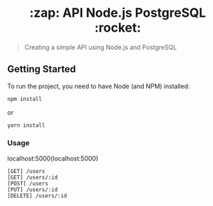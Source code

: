 <h1 align="center">:zap: API Node.js PostgreSQL :rocket:</h1>

>Creating a simple API using Node.js and PostgreSQL

## Getting Started

To run the project, you need to have Node (and NPM) installed:

```bash
npm install
```
or
```bash
yarn install
```

### Usage

localhost:5000(localhost:5000)

```
[GET] /users
[GET] /users/:id
[POST] /users
[PUT] /users/:id
[DELETE] /users/:id
```

